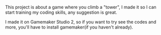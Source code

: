 This project is about a game where you climb a "tower", I made it so I can start training my coding skills, any suggestion is great.

I made it on Gamemaker Studio 2, so if you want to try see the codes and more, you'll have to install gamemaker(if you haven't already).
